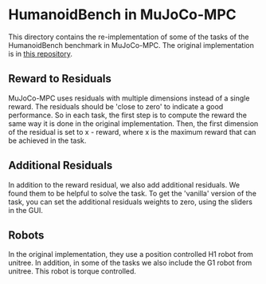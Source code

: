 # HumanoidBench in MuJoCo-MPC

This directory contains the re-implementation of some of the tasks of the HumanoidBench benchmark in MuJoCo-MPC. The original implementation is in [this repository](https://github.com/carlosferrazza/humanoid-bench).

## Reward to Residuals
MuJoCo-MPC uses residuals with multiple dimensions instead of a single reward.
The residuals should be 'close to zero' to indicate a good performance. So in each task, the first step is to compute the reward the same way it is done in the original implementation. 
Then, the first dimension of the residual is set to x - reward, where x is the maximum reward that can be achieved in the task.

## Additional Residuals
In addition to the reward residual, we also add additional residuals. We found them to be helpful to solve the task. 
To get the 'vanilla' version of the task, you can set the additional residuals weights to zero, using the sliders in the GUI.

## Robots
In the original implementation, they use a position controlled H1 robot from unitree.
In addition, in some of the tasks we also include the G1 robot from unitree. This robot is torque controlled.
